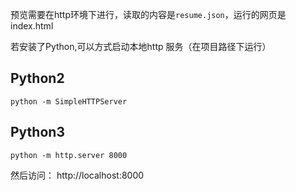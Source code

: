 预览需要在http环境下进行，读取的内容是`resume.json`，运行的网页是index.html

若安装了Python,可以方式启动本地http 服务（在项目路径下运行）

## Python2
  
    python -m SimpleHTTPServer

## Python3

    python -m http.server 8000

然后访问： http://localhost:8000